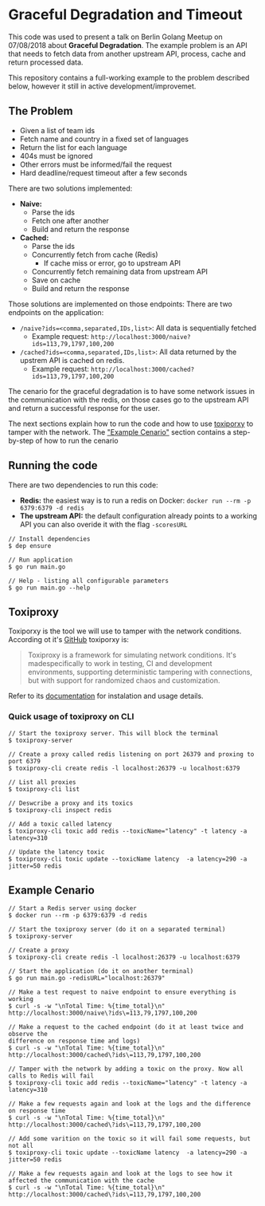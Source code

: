 Graceful Degradation and Timeout
================================
This code was used to present a talk on Berlin Golang Meetup on 07/08/2018 about
**Graceful Degradation**. The example problem is an API that needs to fetch data
from another upstream API, process, cache and return processed data.

This repository contains a full-working example to the problem described below,
however it still in active development/improvemet.

The Problem
-----------
* Given a list of team ids
* Fetch name and country in a fixed set of languages
* Return the list for each language
* 404s must be ignored
* Other errors must be informed/fail the request
* Hard deadline/request timeout after a few seconds

There are two solutions implemented:
* **Naive:**
  * Parse the ids
  * Fetch one after another
  * Build and return the response
* **Cached:**
  * Parse the ids
  * Concurrently fetch from cache (Redis)
      * If cache miss or error, go to upstream API
  * Concurrently fetch remaining data from upstream API
  * Save on cache
  * Build and return the response

Those solutions are implemented on those endpoints:
There are two endpoints on the application:
* `/naive?ids=<comma,separated,IDs,list>`: All data is sequentially fetched
  * Example request: `http://localhost:3000/naive?ids=113,79,1797,100,200`
* `/cached?ids=<comma,separated,IDs,list>`: All data returned by the upstrem API
is cached on redis.
  * Example request: `http://localhost:3000/cached?ids=113,79,1797,100,200`

The cenario for the graceful degradation is to have some network issues in the
communication with the redis, on those cases go to the upstream API and return
a successful response for the user. 

The next sections explain how to run the code and how to use
[toxiporxy](#toxiproxy) to tamper with the network.
The ["Example Cenario"](#examplecenario) section contains a step-by-step of
how to run the cenario

Running the code
----------------
There are two dependencies to run this code:
* **Redis:** the easiest way is to run a redis on Docker:
`docker run --rm -p 6379:6379 -d redis`
* **The upstream API:** the default configuration already points to a working API 
you can also overide it with the flag `-scoresURL`

```shell
// Install dependencies
$ dep ensure

// Run application
$ go run main.go

// Help - listing all configurable parameters
$ go run main.go --help
```

Toxiproxy
---------
Toxiporxy is the tool we will use to tamper with the network conditions. According
ot it's [GitHub](https://github.com/Shopify/toxiproxy) toxiporxy is: 

> Toxiproxy is a framework for simulating network conditions. It's madespecifically to work in testing, CI and development environments, supporting deterministic tampering with connections, but with support for randomized chaos and customization.

Refer to its [documentation](https://github.com/Shopify/toxiproxy) for
instalation and usage details.

### Quick usage of toxiproxy on CLI
```
// Start the toxiproxy server. This will block the terminal
$ toxiproxy-server

// Create a proxy called redis listening on port 26379 and proxing to port 6379
$ toxiproxy-cli create redis -l localhost:26379 -u localhost:6379

// List all proxies
$ toxiproxy-cli list

// Deswcribe a proxy and its toxics
$ toxiproxy-cli inspect redis

// Add a toxic called latency
$ toxiproxy-cli toxic add redis --toxicName="latency" -t latency -a latency=310

// Update the latency toxic
$ toxiproxy-cli toxic update --toxicName latency  -a latency=290 -a jitter=50 redis
```

Example Cenario
---------------

```
// Start a Redis server using docker
$ docker run --rm -p 6379:6379 -d redis

// Start the toxiproxy server (do it on a separated terminal)
$ toxiproxy-server

// Create a proxy
$ toxiproxy-cli create redis -l localhost:26379 -u localhost:6379

// Start the application (do it on another terminal)
$ go run main.go -redisURL="localhost:26379"

// Make a test request to naive endpoint to ensure everything is working
$ curl -s -w "\nTotal Time: %{time_total}\n"  http://localhost:3000/naive\?ids\=113,79,1797,100,200

// Make a request to the cached endpoint (do it at least twice and observe the
difference on response time and logs)
$ curl -s -w "\nTotal Time: %{time_total}\n"  http://localhost:3000/cached\?ids\=113,79,1797,100,200

// Tamper with the network by adding a toxic on the proxy. Now all calls to Redis will fail
$ toxiproxy-cli toxic add redis --toxicName="latency" -t latency -a latency=310

// Make a few requests again and look at the logs and the difference on response time
$ curl -s -w "\nTotal Time: %{time_total}\n"  http://localhost:3000/cached\?ids\=113,79,1797,100,200

// Add some varition on the toxic so it will fail some requests, but not all
$ toxiproxy-cli toxic update --toxicName latency  -a latency=290 -a jitter=50 redis

// Make a few requests again and look at the logs to see how it affected the communication with the cache
$ curl -s -w "\nTotal Time: %{time_total}\n"  http://localhost:3000/cached\?ids\=113,79,1797,100,200
```
